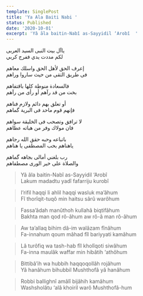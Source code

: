 ```yaml
---
template: SinglePost
title: 'Ya Ala Baiti Nabi '
status: Published
date: '2020-10-01'
excerpt: 'Yâ ãla baitin-Nabî as-Sayyidil ‘Arobî  '
---
```

ياآل بيت النبی السيد العربی  
لکم مددت يدي ففرج کربي

إعرف الحق لأهل الحق واسلك معاهم  
فی طريق التقی من حيث ساروا وراهم

فالسعادة منوطة کلها باقتفاهم  
بخت من قد رآهم أو رأی من رآهم


أو تعلق بهم دائم ولازم فناهم  
فإنهم قوم ماحد فی البرية گماهم


لا ترافق وتصحب فی الخليقة سواهم  
فان مولاك وفر من هباته عطاهم


باتباعه وحبه حقق الله رجاهم  
ياهناهم بحب المصطفی يا هناهم


رب بلغني أمالی بجاهه گماهم  
والصلاة علی خير الوری مصطفاهم


> Yâ ãla baitin-Nabî as-Sayyidil ‘Arobî    
Lakum madadtu yadî fafarriju kurobî

> I’rifil haqqi li ahlil haqqi wasluk ma’âhum  
Fî thorîqit-tuqô min haitsu sârû warôhum

> Fassa’âdah manûthoh kullahâ biqtifâhum  
Bakhta man qod rô-ãhum aw rô-â man rô-ãhum

> Aw ta’allaq bihim dâ-im walâzam fînâhum  
Fa-innahum qoum mâhad fîl bariyyati kamâhum

> Lâ turôfiq wa tash-hab fîl kholîqoti siwâhum   
Fa-inna maulâk waffar min hibâtih ‘athôhum

> Bittibâ’ih wa hubbih haqqoqollâh rojâhum   
Yâ hanâhum bihubbil Mushthofâ yâ hanâhum

> Robbi ballighnî amâlî bijâhih kamâhum    
Washsholâtu ‘alâ khoiril warô Mushthofâ-hum  

